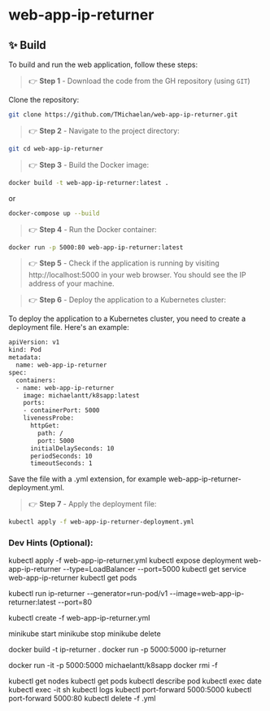 # web-app-ip-returner

## ✨ Build

To build and run the web application, follow these steps:

> 👉 **Step 1** - Download the code from the GH repository (using `GIT`) 

Clone the repository:
```bash
git clone https://github.com/TMichaelan/web-app-ip-returner.git
```

> 👉 **Step 2** - Navigate to the project directory:
```bash
git cd web-app-ip-returner
```

> 👉 **Step 3** - Build the Docker image:
```bash
docker build -t web-app-ip-returner:latest .
```
or

```bash
docker-compose up --build 
```

> 👉 **Step 4** - Run the Docker container:
```bash
docker run -p 5000:80 web-app-ip-returner:latest
```

> 👉 **Step 5** - Check if the application is running by visiting http://localhost:5000 in your web browser. You should see the IP address of your machine.

> 👉 **Step 6** - Deploy the application to a Kubernetes cluster:

To deploy the application to a Kubernetes cluster, you need to create a deployment file. Here's an example:

```bash
apiVersion: v1
kind: Pod
metadata:
  name: web-app-ip-returner
spec:
  containers:
  - name: web-app-ip-returner
    image: michaelantt/k8sapp:latest
    ports:
    - containerPort: 5000
    livenessProbe:
      httpGet:
        path: /
        port: 5000
      initialDelaySeconds: 10
      periodSeconds: 10
      timeoutSeconds: 1
```
Save the file with a .yml extension, for example web-app-ip-returner-deployment.yml.

> 👉 **Step 7** - Apply the deployment file:
```bash
kubectl apply -f web-app-ip-returner-deployment.yml
```

### Dev Hints (Optional):

kubectl apply -f web-app-ip-returner.yml
kubectl expose deployment web-app-ip-returner --type=LoadBalancer --port=5000
kubectl get service web-app-ip-returner
kubectl get pods

kubectl run ip-returner --generator=run-pod/v1 --image=web-app-ip-returner:latest --port=80

kubectl create -f web-app-ip-returner.yml

minikube start
minikube stop
minikube delete

docker build -t ip-returner .
docker run -p 5000:5000 ip-returner


docker run -it -p 5000:5000 michaelantt/k8sapp
docker rmi <image-id> -f

kubectl get nodes
kubectl get pods
kubectl describe pod <pod-name>
kubectl exec <pod-name> date
kubectl exec -it <pod-name> sh
kubectl logs <pod-name>
kubectl port-forward <pod-name> 5000:5000
kubectl port-forward <pod-name> 5000:80
kubectl delete -f <file>.yml